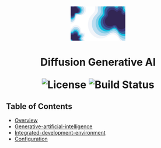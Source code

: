 <p align="center">
  <img src="logo.jpg" alt="Diffusion GenerativeAI Logo" width="150">
</p>

<h1 align="center"> Diffusion Generative AI </h>

<p align="center">
  <img alt="License" src="https://img.shields.io/badge/license-Apache%202.0-blue.svg">
  <img alt="Build Status" src="https://img.shields.io/badge/build-passing-teal.svg">
</p>

## Table of Contents

- [Overview](#overview)
- [Generative-artificial-intelligence](#Generative-artificial-intelligence)
- [Integrated-development-environment](#integrated-development-environment)
- [Configuration](#configuration)